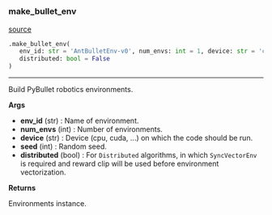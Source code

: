 #


### make_bullet_env
[source](https://github.com/RLE-Foundation/Hsuanwu/blob/main/hsuanwu/env/bullet/__init__.py/#L47)
```python
.make_bullet_env(
   env_id: str = 'AntBulletEnv-v0', num_envs: int = 1, device: str = 'cpu', seed: int = 0,
   distributed: bool = False
)
```

---
Build PyBullet robotics environments.


**Args**

* **env_id** (str) : Name of environment.
* **num_envs** (int) : Number of environments.
* **device** (str) : Device (cpu, cuda, ...) on which the code should be run.
* **seed** (int) : Random seed.
* **distributed** (bool) : For `Distributed` algorithms, in which `SyncVectorEnv` is required
    and reward clip will be used before environment vectorization.


**Returns**

Environments instance.
